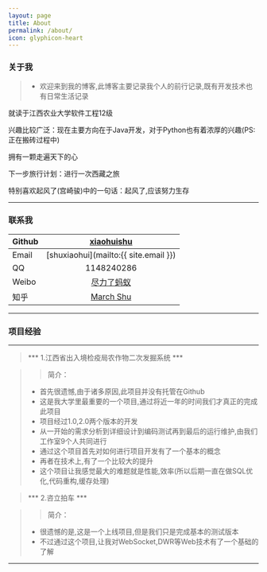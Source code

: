 ```yaml
---
layout: page
title: About
permalink: /about/
icon: glyphicon-heart
---
```


### 关于我

> * 欢迎来到我的博客,此博客主要记录我个人的前行记录,既有开发技术也有日常生活记录

就读于江西农业大学软件工程12级

兴趣比较广泛：现在主要方向在于Java开发，对于Python也有着浓厚的兴趣(PS:正在搬砖过程中)

拥有一颗走遍天下的心

下一步旅行计划：进行一次西藏之旅

特别喜欢起风了(宫崎骏)中的一句话：起风了,应该努力生存

---

### 联系我

| Github     |  [xiaohuishu](https://github.com/xiaohuishu)  |
| --------   | :----:  |
| Email     |   [shuxiaohui](mailto:{{ site.email }}) |
| QQ       |   1148240286   |
| Weibo       |  [尽力了蚂蚁](http://weibo.com/antsmarch)  |
| 知乎        | [March Shu](http://www.zhihu.com/people/march-shu) |


---
### 项目经验
---

> *** 1.江西省出入境检疫局农作物二次发掘系统 ***

>>简介：
> * 首先很遗憾,由于诸多原因,此项目并没有托管在Github
> * 这是我大学里最重要的一个项目,通过将近一年的时间我们才真正的完成此项目
> * 项目经过1.0,2.0两个版本的开发
> * 从一开始的需求分析到详细设计到编码测试再到最后的运行维护,由我们工作室9个人共同进行
> * 通过这个项目首先对如何进行项目开发有了一个基本的概念
> * 再者在技术上,有了一个比较大的提升
> * 这个项目让我感觉最大的难题就是性能,效率(所以后期一直在做SQL优化,代码重构,缓存处理)

> *** 2.咨立拍车 ***

>> 简介：
> * 很遗憾的是,这是一个上线项目,但是我们只是完成基本的测试版本
> * 不过通过这个项目,让我对WebSocket,DWR等Web技术有了一个基础的了解

---
